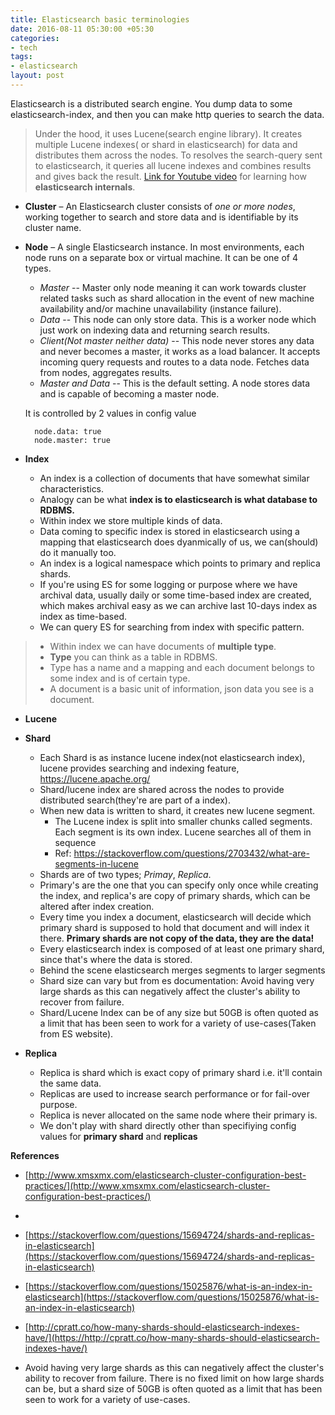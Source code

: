 ```yaml
---
title: Elasticsearch basic terminologies
date: 2016-08-11 05:30:00 +05:30
categories:
- tech
tags:
- elasticsearch
layout: post
---
```


Elasticsearch is a distributed search engine. You dump data to some elasticsearch-index, and then you can make http queries to search the data.

> Under the hood, it uses Lucene(search engine library). It creates multiple Lucene indexes( or shard in elasticsearch) for data and distributes them across the nodes. To resolves the search-query sent to elasticsearch, it queries all lucene indexes and combines results and gives back the result. [Link for Youtube
video](https://www.youtube.com/watch?v=PpX7J-G2PEo) for learning how **elasticsearch internals**.


* **Cluster** – An Elasticsearch cluster consists of *one or more nodes*, working together to search and store data and is identifiable by its cluster name.

* **Node** – A single Elasticsearch instance. In most environments, each node runs on a separate box or virtual machine.
It can be one of 4 types.

    * *Master* -- Master only node meaning it can work towards cluster related tasks such as shard allocation in the event of new machine availability and/or machine unavailability (instance failure).
    * *Data* -- This node can only store data. This is a worker node which just work on indexing data and returning search results.
    * *Client(Not master neither data)* -- This node never stores any data and never becomes a master, it works as a load balancer. It accepts incoming query requests and routes to a data node.  Fetches data from nodes, aggregates results.
    * *Master and Data* -- This is the default setting. A node stores data and is capable of becoming a master node.

    It is controlled by 2 values in config value

        node.data: true
        node.master: true

* **Index**

    * An index is a collection of documents that have somewhat similar characteristics.
    * Analogy can be what **index is to elasticsearch is what database to RDBMS.**
    * Within index we store multiple kinds of data.
    * Data coming to specific index is stored in elasticsearch using a mapping that elasticsearch does dyanmically of us, we can(should) do it manually too.
    * An index is a logical namespace which points to primary and replica shards.
    * If you're using ES for some logging or purpose where we have archival data, usually daily or some time-based index are created, which makes archival easy as we can archive last 10-days index as index as time-based.
    * We can query ES for searching from index with specific pattern.




> * Within index we can have documents of **multiple type**.
> * **Type** you can think as a table in RDBMS.
> * Type has a name and a mapping and each document belongs to some index and is of certain type.
> * A document is a basic unit of information, json data you see is a document.

* **Lucene**


* **Shard**
    * Each Shard is as instance lucene index(not elasticsearch index), lucene provides searching and indexing feature, https://lucene.apache.org/
    * Shard/lucene index are shared across the nodes to provide distributed search(they're are part of a index).
    * When new data is written to shard, it creates new lucene segment.
      * The Lucene index is split into smaller chunks called segments. Each segment is its own index. Lucene searches all of them in sequence
      * Ref: https://stackoverflow.com/questions/2703432/what-are-segments-in-lucene
    * Shards are of two types; *Primay*, *Replica*.
    * Primary's are the one that you can specify only once while creating the index, and replica's are copy of primary shards, which can be altered after index creation.
    * Every time you index a document, elasticsearch will decide which primary shard is supposed to hold that document and will index it there. **Primary shards are not copy of the data, they are the data!**
    * Every elasticsearch index is composed of at least one primary shard, since that's where the data is stored.
    * Behind the scene elasticsearch merges segments to larger segments
    * Shard size can vary but from es documentation: Avoid having very large shards as this can negatively affect the cluster's ability to recover from failure. 
    * Shard/Lucene Index can be of any size but 50GB is often quoted as a limit that has been seen to work for a variety of use-cases(Taken from ES website).
   
	 
* **Replica**
	* Replica is shard which is exact copy of primary shard i.e. it'll contain the same data. 
    * Replicas are used to increase search performance or for fail-over purpose.
	* Replica is never allocated on the same node where their primary is.
	* We don't play with shard directly other than specifiying config values for **primary shard** and **replicas**





**References**

* [http://www.xmsxmx.com/elasticsearch-cluster-configuration-best-practices/](http://www.xmsxmx.com/elasticsearch-cluster-configuration-best-practices/)
*
* [https://stackoverflow.com/questions/15694724/shards-and-replicas-in-elasticsearch](https://stackoverflow.com/questions/15694724/shards-and-replicas-in-elasticsearch)
* [https://stackoverflow.com/questions/15025876/what-is-an-index-in-elasticsearch](https://stackoverflow.com/questions/15025876/what-is-an-index-in-elasticsearch)
* [http://cpratt.co/how-many-shards-should-elasticsearch-indexes-have/](https://http://cpratt.co/how-many-shards-should-elasticsearch-indexes-have/)

* Avoid having very large shards as this can negatively affect the cluster's ability to recover from failure. There is no fixed limit on how large shards can be, but a shard size of 50GB is often quoted as a limit that has been seen to work for a variety of use-cases.

